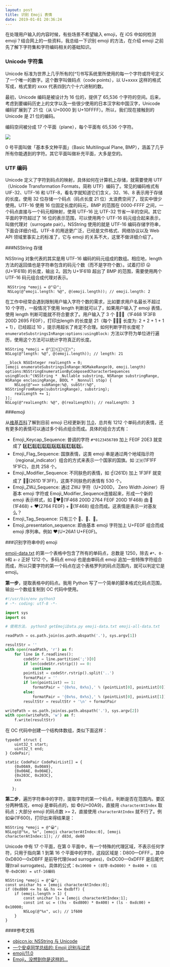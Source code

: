 ```yaml
---
layout: post
title: 识别 Emoji 表情
date: 2019-01-01 20:36:24
---
```



在处理用户输入的内容时候，有些场景不希望输入 emoji，在 iOS 中如何检测 emoji？结合网上的一些资料，我总结一下识别 emoji 的方法，在介绍 emoji 之前先了解下字符集和字符编码相关的基础知识。

### Unicode 字符集

Unicode 标准为世界上几乎所有的[^1]书写系统里所使用的每一个字符或符号定义了一个唯一的数字。这个数字叫做码点（code points），以 U+xxxx 这样的格式写成，格式里的 xxxx 代表四到六个十六进制的数。

最初，Unicode 编码是被设计为 16 位的，提供了 65,536 个字符的空间。后来，考虑到要编码历史上的文字以及一些很少使用的日本汉字和中国汉字，Unicode 编码扩展到了 21 位（从 U+0000 到 U+10FFFF）。所以，我们现在接触到的 Unicode 是 21 位的编码。

编码空间被分成 17 个平面（plane），每个平面有 65,536 个字符。

![](../../../images/UnicodePlanes.jpg)

0 号平面叫做「基本多文种平面」（Basic Multilingual Plane, BMP），涵盖了几乎所有你能遇到的字符。其它平面叫做补充平面，大多是空的。

### UTF 编码

Unicode 定义了字符到码点的映射，具体如何在计算机上存储，就需要使用 UTF （Unicode Transformation Formats，简称 UTF）编码了。常见的编码格式有 UIF-32、UTF-16 和 UTF-8，看名字就知道它们含义，32、16、8 表示用于存储的长度。使用 32 位存储一个码点（码点长度 21 位）太浪费空间了，现实中很少使用。UTF-16 使用 16 位固定长度的码元，BMP 的范围在 0000-FFFF 之间，一个码点直接与一个码元相映射，使用 UTF-16 比 UTF-32 节省一半的空间。其它平面的字符超过了 16 位的表示范围，可以使用两个 UTF-16 码元组合起来表示，叫做代理对（surrogate pair）。NSString 使用的就是 UTF-16 编码存储字符串，下面会详细介绍。UTF-8 的用途更广泛，已经是文件格式、网络协议以及 Web API 领域里事实上的标准了，它与 emoji 的关系不大，这里不做详细介绍了。

###NSString 存储

NSString 对象代表的其实是用 UTF-16 编码的码元组成的数组。相应地，length 方法的返回值也是字符串包含的码元个数（而不是字符个数）。试着打印 😛(U+1F61B) 的长度，输出 2。因为 U+1F61B 超出了 BMP 的范围，需要使用两个 UTF-16 码元组合成代理对表示。

```objc
 NSString *emoji = @"😛";
 NSLog(@"emoji.length: %@", @(emoji.length)); // emoji.length: 2
```

在工作中经常会遇到限制用户输入字符个数的需求，比如要求用户名最长不超过 10 个字符，一般情况下使用 length 判断就可以了，如果用户输入了 emoji 表情，使用 length 判断可能就不符合要求了。用户输入了 3 个 👨🏻‍⚕️（1F468 1F3FB 200D 2695 FE0F），打印出length 的长度是 21（每个 👨🏻‍⚕️ 长度为: 2 + 2 + 1 + 1 + 1），已经超过 10 ，提示用超长了肯定不合理。如何判断字符长度呢？`enumerateSubstringsInRange:options:usingBlock:` 方法以字符为单位进行遍历，使用这个方法可以统计字符真正的长度。

```objc
NSString *emoji = @"👨🏻‍⚕️👨🏻‍⚕️👨🏻‍⚕️";
NSLog(@"length: %@", @(emoji.length)); // length: 21

__block NSUInteger realLength = 0;
[emoji enumerateSubstringsInRange:NSMakeRange(0, emoji.length) options:NSStringEnumerationByComposedCharacterSequences usingBlock:^(NSString * _Nullable substring, NSRange substringRange, NSRange enclosingRange, BOOL * _Nonnull stop) {
    NSLog(@"==> subRange:%@, subStr:%@", NSStringFromRange(substringRange), substring);
    realLength += 1;
}];
NSLog(@"realLength: %@", @(realLength)); // realLength: 3
```
###emoji

从[维基百科](https://en.wikipedia.org/wiki/Emoji)了解到目前 emoji 已经更新到 [11.0](https://unicode.org/Public/emoji/11.0/)，总共有 1212 个单码点的表情，还有更多的表情可以通过多个码点组合而成。具体的组合方式有：

* Emoji\_Keycap_Sequence: 普调的字符 `#*0123456789` 加上 FE0F 20E3 就变成了 #️⃣*️⃣0️⃣1️⃣2️⃣3️⃣4️⃣5️⃣6️⃣7️⃣8️⃣9️⃣。
* Emoji\_Flag_Sequence: 国旗表情，这类 emoji 串是通过两个地域指示符（regional_indicator）组合的方式来表示一个国家的国旗。如 🇿🇼(1F1FF 1F1FC)，总共 258 个。
* Emoji\_Modifier_Sequence: 不同肤色的表情，如 ☝️(261D) 加上 1F3FF 就变成了 ☝🏿(261D 1F3FF)，这类不同肤色的表情有 530 个。
* Emoji\_ZWJ_Sequence: 通过 ZWJ 字符（U+200D， Zero Width Joiner）将基本 emoji 字符或 Emoji\_Modifier_Sequence连接起来，形成一个新的 emoji 表示样式，如 👨‍❤️‍👨(1F468 200D 2764 FE0F 200D 1F468) 由 👨(1F468) + ❤️(2764 FE0F) + 👨(1F468) 组合而成。这表情是表示一对基友么？
* Emoji\_Tag_Sequence: 只有三个 🏴󠁧󠁢󠁥󠁮󠁧󠁿、🏴󠁧󠁢󠁳󠁣󠁴󠁿、🏴󠁧󠁢󠁷󠁬󠁳󠁿。
* Emoji\_presentation_sequence: 即由基本 emoji 字符加上 U+FE0F 组合而成 emoji 序列串。例如 ❤️(U+26A1 U+FE0F)。

###识别字符串中的 emoji

[emoji-data.txt](https://unicode.org/Public/emoji/11.0/emoji-data.txt) 的第一个表格中包含了所有的单码点，总数是 1250，除去 `#*`、`0-9`和 `a-z` 正好 1212 个。多码点 emoji 也是由单码点 emoji 追加一些特殊字符组合而成，所以只要字符的第一个码点在这个表格罗列的码点范围内，就可以判定它是 emoji。

**第一步**，提取表格中的码点。我用 Python 写了一个简单的脚本格式化码点范围，输出一个数组复制到 OC 代码中使用。

```python
#!/usr/bin/env python3
# -*- coding: utf-8 -*-

import sys
import os

# 使用方法， python3 getEmojiData.py emoji-data.txt emoji-all-data.txt

readPath = os.path.join(os.path.abspath('.'), sys.argv[1])

resultStr = ''
with open(readPath, 'r') as f:
    for line in f.readlines():
        codeStr = line.partition(';')[0]
        if len(codeStr.rstrip()) == 0:
            continue
        pointList = codeStr.rstrip().split('..')
        formatPair = ''
        if len(pointList) == 1:
            formatPair = '{0x%s, 0x%s},' % (pointList[0], pointList[0])
        else:
            formatPair = '{0x%s, 0x%s},' % (pointList[0], pointList[1])
        resultStr = resultStr + '\n' + formatPair

writePath = os.path.join(os.path.abspath('.'), sys.argv[2])
with open(writePath, 'w') as f:
    f.write(resultStr)
```

在 OC 代码中创建一个结构体数组，类似下面这样：

```objc
typedef struct {
    uint32_t start;
    uint32_t end;
} CodePair;

static CodePair CodePairList[] = {
    {0x00A9, 0x00A9},
    {0x00AE, 0x00AE},
    {0x203C, 0x203C},
    xxx
    
   };
```

**第二步**，遍历字符串中的字符，提取字符的第一个码点，判断是否在范围内。要区分两种情况，emoji 是单码点的，如 ©️(U+00A9)，直接用 `characterAtIndex` 取码点；大部分 emoji 的码点数 >= 2，直接使用 `characterAtIndex` 就不行了。例如😀(1F600)，打印出来得结果是：

```objc
NSString *emoji = @"😀";
NSLog(@"%x, %x", [emoji characterAtIndex:0], [emoji characterAtIndex:1]); // d83d, de00
```
Unicode 中有 17 个平面，在第 0 平面中，有一个特殊的代理区域，不表示任何字符，只用于指向第 1 到第 16 个平面中的字符，这段区域是：D800—DFFF.。其中 0xD800—0xDBFF 是前导代理(lead surrogates)，0xDC00—0xDFFF 是后尾代理(trail surrogates)。具体的公式：`0x10000 + (前导-0xD800) * 0x400 + (后导-0xDC00) = utf-16编码`

```objc
NSString *emoji = @"😀";
const unichar hs = [emoji characterAtIndex:0];
if (0xd800 <= hs && hs <= 0xdbff) {
    if (emoji.length > 1) {
        const unichar ls = [emoji characterAtIndex:1];
        const int uc = ((hs - 0xd800) * 0x400) + (ls - 0xdc00) + 0x10000;
        NSLog(@"%x", uc); // 1f600
    }
}
```




####参考文档
* [objccn.io: NSString 与 Unicode](https://objccn.io/issue-9-1/)
* [一个安卓同学总结的: Emoji 识别与过滤](https://mupceet.com/2018/07/emoji-distinguish&filter/)
* [emoji/11.0](https://unicode.org/Public/emoji/11.0/)
* [Emoji，没想到你是这样的...](https://www.jianshu.com/p/9682f8ce1260)
